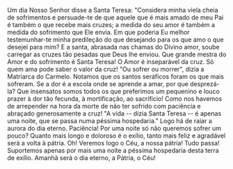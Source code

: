 Um dia Nosso Senhor disse a Santa Teresa: "Considera minha viela cheia de sofrimentos e persuade-te de que aquele que é mais amado de meu Pai é também o que recebe mais cruzes; a medida do seu amor é também a medida do sofrimento que Ele envia. Em que poderia Eu melhor testemunhar-te minha predileção do que desejando para os que amo o que desejei para mim? E a santa, abrasada nas chamas do Divino amor, soube carregar as cruzes tão pesadas que Deus lhe enviou. Que grande mestra do Amor e do sofrimento é Santa Teresa! O Amor é inseparável da cruz. Só quem ama pode saber o valor da cruz! "Ou sofrer ou morrer", dizia a Matriarca do Carmelo. Notamos que os santos seráficos foram os que mais sofreram. Se a dor é a escola onde se aprende a amar, por que desprezá-la? Que insensatos somos todos os que preferimos um pequenino e louco prazer à dor tão fecunda, à mortificação, ao sacrifício! Como nos havemos de arrepender na hora da morte de não ter sofrido com paciência e abraçado generosamente a cruz! "A vida -- dizia Santa Teresa -- é apenas uma noite, que se passa numa péssima hospedaria." Logo há de raiar a aurora do dia eterno. Paciência! Por uma noite só não queremos sofrer um pouco? Quanto mais longo e doloroso é o exílio, tanto mais feliz e agradável será a volta à pátria. Oh! Veremos logo o Céu, a nossa pátria! Tudo passa! Suportemos apenas por mais uma noite a péssima hospedaria desta terra de exílio. Amanhã será o dia eterno, a Pátria, o Céu!